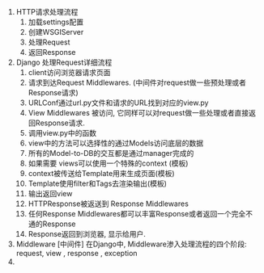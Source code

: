 1. HTTP请求处理流程
   1. 加载settings配置
   2. 创建WSGIServer
   3. 处理Request
   4. 返回Response
2. Django 处理Request详细流程
   1. client访问浏览器请求页面
   2. 请求到达Request Middlewares. \(中间件对request做一些预处理或者Response请求\)
   3. URLConf通过url.py文件和请求的URL找到对应的view.py
   4. View Middlewares 被访问, 它同样可以对request做一些处理或者直接返回Response请求.
   5. 调用view.py中的函数
   6. view中的方法可以选择性的通过Models访问底层的数据
   7. 所有的Model-to-DB的交互都是通过manager完成的
   8. 如果需要 views可以使用一个特殊的context  \(模板\)
   9. context被传送给Template用来生成页面\(模板\)
   10. Template使用filter和Tags去渲染输出\(模板\)
   11. 输出返回view
   12. HTTPResponse被返送到 Response Middlewares
   13. 任何Response Middlewares都可以丰富Response或者返回一个完全不通的Response
   14. Response返回到浏览器, 显示给用户.
3. Middleware \[中间件\]
   在Django中, Middleware渗入处理流程的四个阶段: request, view , response , exception
4. 




